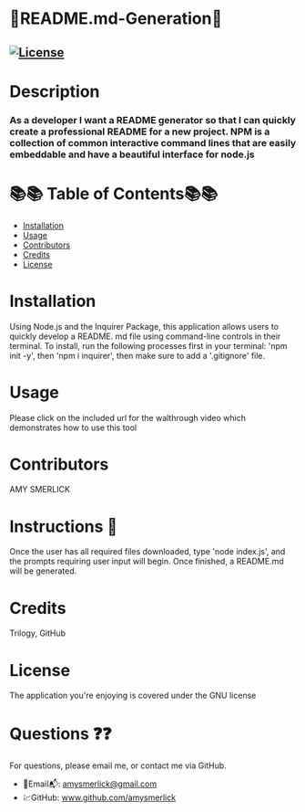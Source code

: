 
  # 🌺README.md-Generation🌺
  ## [![License](https://img.shields.io/badge/License-GPLv3-blue.svg)](https://www.gnu.org/licenses/gpl-3.0)
  # Description
  ### As a developer I want a README generator so that I can quickly create a professional README for a new project. NPM is a collection of common interactive command lines that are easily embeddable and have a beautiful interface for node.js
  # 📚📚 Table of Contents📚📚
  * [Installation](#installation)
  * [Usage](#usage)
  * [Contributors](#contributors)
  * [Credits](#credits)
  * [License](#license)
  
  # Installation
  Using Node.js and the Inquirer Package, this application allows users to quickly develop a README. md file using command-line controls in their terminal. To install, run the following processes first in your terminal: 'npm init -y', then 'npm i inquirer', then make sure to add a '.gitignore' file.
  # Usage
  Please click on the included url for the walthrough video which demonstrates how to use this tool
  # Contributors
  AMY SMERLICK
  # Instructions 👀
  Once the user has all required files downloaded, type 'node index.js', and the prompts requiring user input will begin. Once finished, a README.md will be generated.
  # Credits
  Trilogy, GitHub
  # License
  The application you're enjoying is covered under the GNU license
  # Questions ❓❓
  For questions, please email me, or contact me via GitHub.
  * 📧Email📬: amysmerlick@gmail.com
  * 💹GitHub: www.github.com/amysmerlick